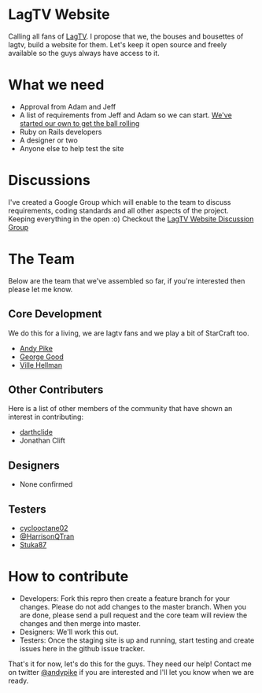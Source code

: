 LagTV Website
=============

Calling all fans of [LagTV](http://www.youtube.com/user/LifesAGlitchTV). I propose that we, the bouses and bousettes of lagtv, build a website for them. Let's keep it open source and freely available so the guys always have access to it.

What we need
============

* Approval from Adam and Jeff
* A list of requirements from Jeff and Adam so we can start. [We've started our own to get the ball rolling](http://github.com/andypike/lagtv/wiki/Requirements)
* Ruby on Rails developers
* A designer or two
* Anyone else to help test the site

Discussions
===========

I've created a Google Group which will enable to the team to discuss requirements, coding standards and all other aspects of the project. Keeping everything in the open :o) Checkout the [LagTV Website Discussion Group](http://groups.google.com/group/lagtv-website?hl=en)

The Team
========

Below are the team that we've assembled so far, if you're interested then please let me know. 

Core Development
----------------

We do this for a living, we are lagtv fans and we play a bit of StarCraft too.

* [Andy Pike](https://twitter.com/#!/andypike)
* [George Good](https://twitter.com/#!/george_good)
* [Ville Hellman](https://twitter.com/#!/efexen)

Other Contributers
------------------

Here is a list of other members of the community that have shown an interest in contributing:

* [darthclide](http://www.youtube.com/darthclide)
* Jonathan Clift

Designers
---------

* None confirmed

Testers
-------

* [cyclooctane02](http://www.youtube.com/cyclooctane02)
* [@HarrisonQTran](http://twitter.com/HarrisonQTran) 
* [Stuka87](https://github.com/Stuka87)


How to contribute
=================

* Developers: Fork this repro then create a feature branch for your changes. Please do not add changes to the master branch. When you are done, please send a pull request and the core team will review the changes and then merge into master.
* Designers: We'll work this out.
* Testers: Once the staging site is up and running, start testing and create issues here in the github issue tracker.

That's it for now, let's do this for the guys. They need our help! Contact me on twitter [@andypike](https://twitter.com/#!/andypike) if you are interested and I'll let you know when we are ready.